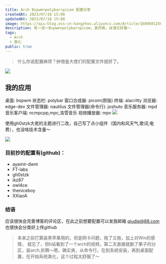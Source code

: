 ```yaml
---
title: Arch Bspwm+polybar+picom 配置分享
createdAt: 2023/07/18 15:08
updatedAt: 2023/07/18 15:08
image: https://qiu-blog.oss-cn-hangzhou.aliyuncs.com/Article/1689691256569689364.png
description: 有一说一Bspwm+polybar+picom，真的爽，丝滑又好看～
tags:
  - Arch
  - 美化
public: true
---
```


> 什么你说配置麻烦？~~抄~~借鉴大佬们的配置文件就好了。

![](https://qiu-blog.oss-cn-hangzhou.aliyuncs.com/Article/1689692857158667628.png)

## 我的应用
桌面: bspwm
状态栏: polybar
窗口合成器: picom(原版)
终端: alacritty
浏览器: edge-dev
文件管理器: nautilus
文件管理器(命令行): joshuto
音乐服务器: mpd
音乐客户端: ncmpcpp,mpc,洛雪音乐
视频播放器: mpv
![](https://qiu-blog.oss-cn-hangzhou.aliyuncs.com/Article/1689692891445651201.png)

使用gh0stzk大佬的主题进行二改，自己写了点小组件（国内和风天气,歌词,电费），也没啥技术含量～

![](https://qiu-blog.oss-cn-hangzhou.aliyuncs.com/Article/1689692715401485707.png)
### 目前抄的配置有(github)：
- ayamir-dwm
- FT-labs
- gh0stzk
- ikz87
- owl4ce
- theniceboy
- XXiaoA

### 结语

应该很快会完善博客的评论区，在此之前想要配置可以发我邮箱 qiudie@88.com
也很快会分类好上传github

> 本来之前打算装黑苹果用的，但是网卡问题，拖了又拖，加上对Win的感情， 就忘了，但b站看到了一个arch的视频，第二天直接就删了果子的分区，装arch,折腾～嗯，确实爽，从命令行，在到系统安装，再到桌面配置，在开始系统美化，这个过程太舒服了～

